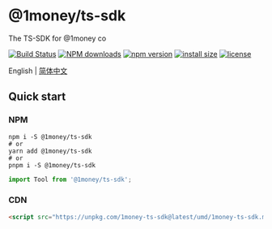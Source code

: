 # @1money/ts-sdk
The TS-SDK for @1money co

[![Build Status](https://github.com/1Money-Co/1money-ts-sdk/actions/workflows/cicd-npm.yml/badge.svg)](https://github.com/1Money-Co/1money-ts-sdk/actions/workflows/cicd-npm.yml)
[![NPM downloads](http://img.shields.io/npm/dm/%401money%2Fts-sdk.svg?style=flat-square)](https://www.npmjs.com/package/@1money/ts-sdk)
[![npm version](https://badge.fury.io/js/%401money%2Fts-sdk.svg)](https://badge.fury.io/js/%401money%2Fts-sdk)
[![install size](https://packagephobia.now.sh/badge?p=%401money%2Fts-sdk)](https://packagephobia.now.sh/result?p=%401money%2Fts-sdk)
[![license](http://img.shields.io/npm/l/%401money%2Fts-sdk.svg)](https://github.com/1money/tpls/blob/master/packages/ts-sdk/LICENSE)

English | [简体中文](./README.zh-CN.md)

## Quick start
### NPM
```shell
npm i -S @1money/ts-sdk
# or
yarn add @1money/ts-sdk
# or
pnpm i -S @1money/ts-sdk
```

```js
import Tool from '@1money/ts-sdk';
```

### CDN
```html
<script src="https://unpkg.com/1money-ts-sdk@latest/umd/1money-ts-sdk.min.js"></script>
```
